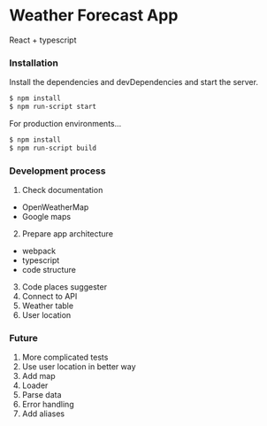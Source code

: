 # Weather Forecast App

React + typescript 

### Installation

Install the dependencies and devDependencies and start the server.

```sh
$ npm install 
$ npm run-script start
```

For production environments...

```sh
$ npm install 
$ npm run-script build
```


### Development process
1. Check documentation
  - OpenWeatherMap
  - Google maps
2. Prepare app architecture
  - webpack
  - typescript
  - code structure
3. Code places suggester
4. Connect to API
5. Weather table
6. User location


### Future

1. More complicated tests
2. Use user location in better way
3. Add map
4. Loader
5. Parse data
6. Error handling
7. Add aliases

